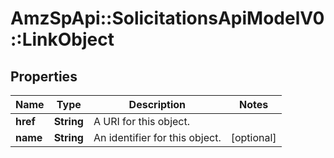 # AmzSpApi::SolicitationsApiModelV0::LinkObject

## Properties
Name | Type | Description | Notes
------------ | ------------- | ------------- | -------------
**href** | **String** | A URI for this object. | 
**name** | **String** | An identifier for this object. | [optional] 

